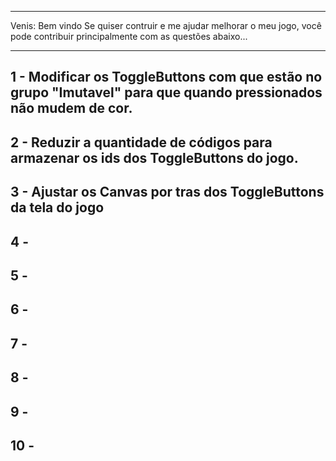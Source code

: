 -------------------------------------------------------------
Venis: Bem vindo
Se quiser contruir e me ajudar melhorar o meu jogo, 
você pode contribuir principalmente com as questões abaixo...

-------------------------------------------------------------
1 - Modificar os ToggleButtons com que estão no grupo 
"Imutavel" para que quando pressionados não mudem de cor.
-------------------------------------------------------------
2 - Reduzir a quantidade de códigos para armazenar os ids dos
ToggleButtons do jogo.
-------------------------------------------------------------
3 - Ajustar os Canvas por tras dos ToggleButtons da tela do 
jogo
-------------------------------------------------------------
4 - 
-------------------------------------------------------------
5 - 
-------------------------------------------------------------
6 - 
-------------------------------------------------------------
7 - 
-------------------------------------------------------------
8 - 
-------------------------------------------------------------
9 - 
-------------------------------------------------------------
10 - 
-------------------------------------------------------------

